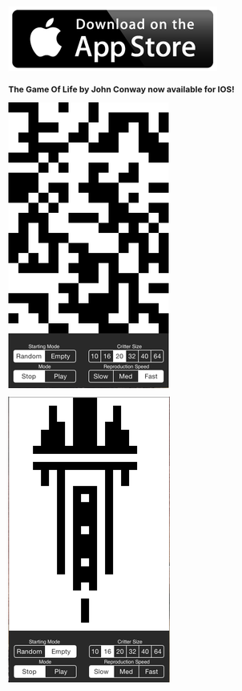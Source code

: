 

[![Foo](https://raw.githubusercontent.com/william-fiset/GameOfLife/master/download-on-the-app-store-button.png)](https://itunes.apple.com/us/artist/william-fiset/id918743897)

### The Game Of Life by John Conway now available for IOS!


![Alt text](https://raw.githubusercontent.com/william-fiset/GameOfLife/master/ScreenShots/gameoflife.png "Game O Life Screenshot")

![Alt text](https://raw.githubusercontent.com/william-fiset/GameOfLife/master/ScreenShots/gameoflife_draw.png "Game O Life Screenshot")
